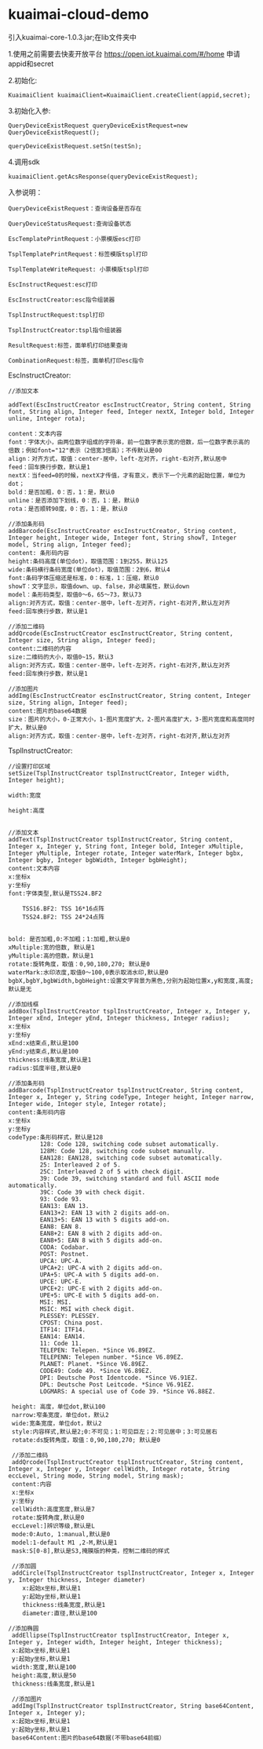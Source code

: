 # kuaimai-cloud-demo

引入kuaimai-core-1.0.3.jar;在lib文件夹中

1.使用之前需要去快麦开放平台 https://open.iot.kuaimai.com/#/home 申请appid和secret

2.初始化:

    KuaimaiClient kuaimaiClient=KuaimaiClient.createClient(appid,secret);
    
3.初始化入参:

    QueryDeviceExistRequest queryDeviceExistRequest=new QueryDeviceExistRequest();
    
    queryDeviceExistRequest.setSn(testSn);
    
4.调用sdk

    kuaimaiClient.getAcsResponse(queryDeviceExistRequest);
    

入参说明：

    QueryDeviceExistRequest：查询设备是否存在
    
    QueryDeviceStatusRequest:查询设备状态
    
    EscTemplatePrintRequest：小票模版esc打印
    
    TsplTemplatePrintRequest：标签模版tspl打印
    
    TsplTemplateWriteRequest: 小票模版tspl打印
    
    EscInstructRequest:esc打印
    
    EscInstructCreator:esc指令组装器
    
    TsplInstructRequest:tspl打印
    
    TsplInstructCreator:tspl指令组装器
    
    ResultRequest:标签，面单机打印结果查询
    
    CombinationRequest:标签，面单机打印esc指令



EscInstructCreator:

    //添加文本
    
    addText(EscInstructCreator escInstructCreator, String content, String font, String align, Integer feed, Integer nextX, Integer bold, Integer unline, Integer rota);
    
    content：文本内容
    font：字体大小，由两位数字组成的字符串，前一位数字表示宽的倍数，后一位数字表示高的倍数；例如font="12"表示（2倍宽3倍高）；不传默认是00
    align：对齐方式，取值：center-居中，left-左对齐，right-右对齐,默认居中
    feed：回车换行步数，默认是1
    nextX：当feed=0的时候，nextX才传值，才有意义，表示下一个元素的起始位置，单位为dot；
    bold：是否加粗，0：否，1：是，默认0
    unline：是否添加下划线，0：否，1：是，默认0
    rota：是否顺转90度，0：否，1：是，默认0

    //添加条形码
    addBarcode(EscInstructCreator escInstructCreator, String content, Integer height, Integer wide, Integer font, String showT, Integer model, String align, Integer feed);
    content: 条形码内容
    height:条码高度(单位dot），取值范围：1到255，默认125
    wide:条码横行条码宽度(单位dot），取值范围：2到6，默认4
    font:条码字体压缩还是标准，0：标准，1：压缩，默认0
    showT：文字显示，取值down、up、false，非必填属性，默认down
    model：条形码类型，取值0～6，65～73，默认73
    align:对齐方式，取值：center-居中，left-左对齐，right-右对齐,默认左对齐
    feed:回车换行步数，默认是1

    //添加二维码
    addQrcode(EscInstructCreator escInstructCreator, String content, Integer size, String align, Integer feed);
    content:二维码的内容
    size:二维码的大小，取值0~15，默认3
    align:对齐方式，取值：center-居中，left-左对齐，right-右对齐,默认左对齐
    feed:回车换行步数，默认是1

    //添加图片
    addImg(EscInstructCreator escInstructCreator, String content, Integer size, String align, Integer feed);
    content:图片的base64数据
    size：图片的大小，0-正常大小，1-图片宽度扩大，2-图片高度扩大，3-图片宽度和高度同时扩大，默认是0
    align:对齐方式，取值：center-居中，left-左对齐，right-右对齐,默认左对齐

TsplInstructCreator:

    //设置打印区域
    setSize(TsplInstructCreator tsplInstructCreator, Integer width, Integer height);
    
    width:宽度
    
    height:高度
    

    //添加文本
    addText(TsplInstructCreator tsplInstructCreator, String content, Integer x, Integer y, String font, Integer bold, Integer xMultiple, Integer yMultiple, Integer rotate, Integer waterMark, Integer bgbx, Integer bgby, Integer bgbWidth, Integer bgbHeight);
    content:文本内容
    x:坐标x
    y:坐标y
    font:字体类型,默认是TSS24.BF2

        TSS16.BF2: TSS 16*16点阵
        TSS24.BF2: TSS 24*24点阵


    bold: 是否加粗,0:不加粗；1:加粗,默认是0
    xMultiple:宽的倍数, 默认是1
    yMultiple:高的倍数，默认是1
    rotate:旋转角度，取值：0,90,180,270; 默认是0
    waterMark:水印浓度,取值0～100,0表示取消水印,默认是0
    bgbX,bgbY,bgbWidth,bgbHeight:设置文字背景为黑色,分别为起始位置x,y和宽度,高度;默认是无

    //添加线框
    addBox(TsplInstructCreator tsplInstructCreator, Integer x, Integer y, Integer xEnd, Integer yEnd, Integer thickness, Integer radius);
    x:坐标x
    y:坐标y
    xEnd:x结束点,默认是100
    yEnd:y结束点,默认是100
    thickness:线条宽度,默认是1
    radius:弧度半径,默认是0

    //添加条形码
    addBarcode(TsplInstructCreator tsplInstructCreator, String content, Integer x, Integer y, String codeType, Integer height, Integer narrow, Integer wide, Integer style, Integer rotate);
    content:条形码内容
    x:坐标x
    y:坐标y
    codeType:条形码样式，默认是128
             128: Code 128, switching code subset automatically.
             128M: Code 128, switching code subset manually.
             EAN128: EAN128, switching code subset automatically.
             25: Interleaved 2 of 5.
             25C: Interleaved 2 of 5 with check digit.
             39: Code 39, switching standard and full ASCII mode automatically.
             39C: Code 39 with check digit.
             93: Code 93.
             EAN13: EAN 13.
             EAN13+2: EAN 13 with 2 digits add-on.
             EAN13+5: EAN 13 with 5 digits add-on.
             EAN8: EAN 8.
             EAN8+2: EAN 8 with 2 digits add-on.
             EAN8+5: EAN 8 with 5 digits add-on.
             CODA: Codabar.
             POST: Postnet.
             UPCA: UPC-A.
             UPCA+2: UPC-A with 2 digits add-on.
             UPA+5: UPC-A with 5 digits add-on.
             UPCE: UPC-E.
             UPCE+2: UPC-E with 2 digits add-on.
             UPE+5: UPC-E with 5 digits add-on.
             MSI: MSI.
             MSIC: MSI with check digit.
             PLESSEY: PLESSEY.
             CPOST: China post.
             ITF14: ITF14.
             EAN14: EAN14.
             11: Code 11.
             TELEPEN: Telepen. *Since V6.89EZ.
             TELEPENN: Telepen number. *Since V6.89EZ.
             PLANET: Planet. *Since V6.89EZ.
             CODE49: Code 49. *Since V6.89EZ.
             DPI: Deutsche Post Identcode. *Since V6.91EZ.
             DPL: Deutsche Post Leitcode. *Since V6.91EZ.
             LOGMARS: A special use of Code 39. *Since V6.88EZ.

     height: 高度，单位dot,默认100
     narrow:窄条宽度，单位dot，默认2
     wide:宽条宽度，单位dot，默认2
     style:内容样式,默认是2;0:不可见；1:可见巨左；2:可见居中；3:可见居右
     rotate:ds旋转角度，取值：0,90,180,270; 默认是0

     //添加二维码
     addQrcode(TsplInstructCreator tsplInstructCreator, String content, Integer x, Integer y, Integer cellWidth, Integer rotate, String eccLevel, String mode, String model, String mask);
     content:内容
     x:坐标x
     y:坐标y
     cellWidth:高度宽度,默认是7
     rotate:旋转角度,默认是0
     eccLevel:]辨识等级,默认是L
     mode:0:Auto, 1:manual,默认是0
     model:1-default M1 ,2-M,默认是1
     mask:S[0-8],默认是S3,掩膜版的种类，控制二维码的样式

     //添加圆
     addCircle(TsplInstructCreator tsplInstructCreator, Integer x, Integer y, Integer thickness, Integer diameter)
        x:起始x坐标,默认是1
        y:起始y坐标,默认是1
        thickness:线条宽度,默认是1
        diameter:直径,默认是100

    //添加椭圆
     addEllipse(TsplInstructCreator tsplInstructCreator, Integer x, Integer y, Integer width, Integer height, Integer thickness);
     x:起始x坐标,默认是1
     y:起始y坐标,默认是1
     width:宽度,默认是100
     height:高度,默认是50
     thickness:线条宽度,默认是1

     //添加图片
     addImg(TsplInstructCreator tsplInstructCreator, String base64Content, Integer x, Integer y);
     x:起始x坐标,默认是1
     y:起始y坐标,默认是1
     base64Content:图片的base64数据(不带base64前缀）

